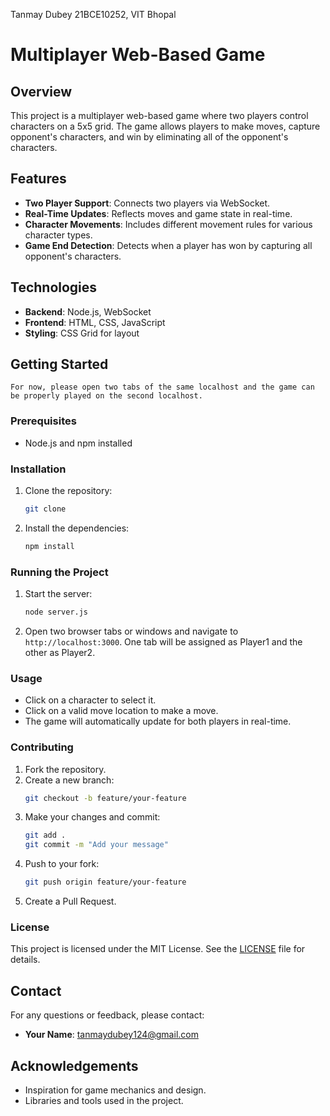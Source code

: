 Tanmay Dubey
21BCE10252, VIT Bhopal


# Multiplayer Web-Based Game

## Overview
This project is a multiplayer web-based game where two players control characters on a 5x5 grid. The game allows players to make moves, capture opponent's characters, and win by eliminating all of the opponent's characters.

## Features
- **Two Player Support**: Connects two players via WebSocket.
- **Real-Time Updates**: Reflects moves and game state in real-time.
- **Character Movements**: Includes different movement rules for various character types.
- **Game End Detection**: Detects when a player has won by capturing all opponent's characters.

## Technologies
- **Backend**: Node.js, WebSocket
- **Frontend**: HTML, CSS, JavaScript
- **Styling**: CSS Grid for layout

## Getting Started
    For now, please open two tabs of the same localhost and the game can be properly played on the second localhost.
### Prerequisites
- Node.js and npm installed

### Installation
1. Clone the repository:
    ```bash
    git clone 
    ```
2. Install the dependencies:
    ```bash
    npm install
    ```

### Running the Project
1. Start the server:
    ```bash
    node server.js
    ```
2. Open two browser tabs or windows and navigate to `http://localhost:3000`. One tab will be assigned as Player1 and the other as Player2.

### Usage
- Click on a character to select it.
- Click on a valid move location to make a move.
- The game will automatically update for both players in real-time.

### Contributing
1. Fork the repository.
2. Create a new branch:
    ```bash
    git checkout -b feature/your-feature
    ```
3. Make your changes and commit:
    ```bash
    git add .
    git commit -m "Add your message"
    ```
4. Push to your fork:
    ```bash
    git push origin feature/your-feature
    ```
5. Create a Pull Request.

### License
This project is licensed under the MIT License. See the [LICENSE](LICENSE) file for details.

## Contact
For any questions or feedback, please contact:
- **Your Name**: [tanmaydubey124@gmail.com](tanmaydubey124@gmail.com)

## Acknowledgements
- Inspiration for game mechanics and design.
- Libraries and tools used in the project.
